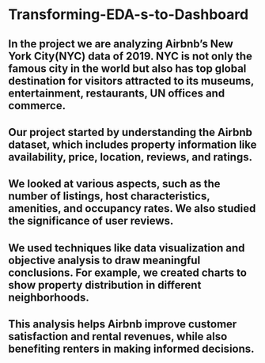 # Transforming-EDA-s-to-Dashboard
## In the project we are analyzing Airbnb’s New York City(NYC) data of 2019. NYC is not only the famous city in the world but also has top global destination for visitors attracted to its museums, entertainment, restaurants, UN offices and commerce.

## Our project started by understanding the Airbnb dataset, which includes property information like availability, price, location, reviews, and ratings.

## We looked at various aspects, such as the number of listings, host characteristics, amenities, and occupancy rates. We also studied the significance of user reviews.

## We used techniques like data visualization and objective analysis to draw meaningful conclusions. For example, we created charts to show property distribution in different neighborhoods.

## This analysis helps Airbnb improve customer satisfaction and rental revenues, while also benefiting renters in making informed decisions.

